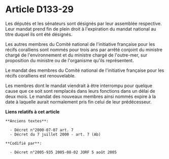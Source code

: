 # Article D133-29

Les députés et les sénateurs sont désignés par leur assemblée respective. Leur mandat prend fin de plein droit à l'expiration
du mandat national au titre duquel ils ont été désignés.

Les autres membres du Comité national de l'initiative française pour les récifs coralliens sont nommés pour trois ans par
arrêté conjoint du ministre chargé de l'environnement et du ministre chargé de l'outre-mer, sur proposition du ministre ou de
l'organisme qu'ils représentent.

Le mandat des membres du Comité national de l'initiative française pour les récifs coralliens est renouvelable.

Les membres dont le mandat viendrait à être interrompu pour quelque cause que ce soit sont remplacés dans leurs fonctions
dans un délai de deux mois. Le mandat des nouveaux membres ainsi nommés expire à la date à laquelle aurait normalement pris
fin celui de leur prédécesseur.

**Liens relatifs à cet article**

	**Anciens textes**:

	  - Décret n°2000-07-07 art. 7
	  - Décret du 7 juillet 2000 - art. 7 (Ab)

	**Codifié par**:

	  - Décret n°2005-935 2005-08-02 JORF 5 août 2005
